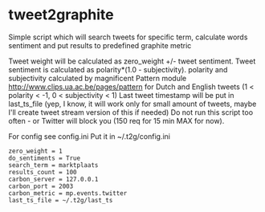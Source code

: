 tweet2graphite
==============

Simple script which will search tweets for specific term, calculate words sentiment and put results to predefined graphite metric

Tweet weight will be calculated as zero_weight +/- tweet sentiment.
Tweet sentiment is calculated as polarity*(1.0 - subjectivity).
polarity and subjectivity calculated by magnificent Pattern module http://www.clips.ua.ac.be/pages/pattern for Dutch and English tweets (1 < polarity < -1, 0 < subjectivity < 1)
Last tweet timestamp will be put in last_ts_file (yep, I know, it will work only for small amount of tweets, maybe I'll create tweet stream version of this if needed)
Do not run this script too often - or Twitter will block you (150 req for 15 min MAX for now).

For config see config.ini
Put it in ~/.t2g/config.ini

```
zero_weight = 1
do_sentiments = True
search_term = marktplaats
results_count = 100
carbon_server = 127.0.0.1
carbon_port = 2003
carbon_metric = mp.events.twitter
last_ts_file = ~/.t2g/last_ts
```